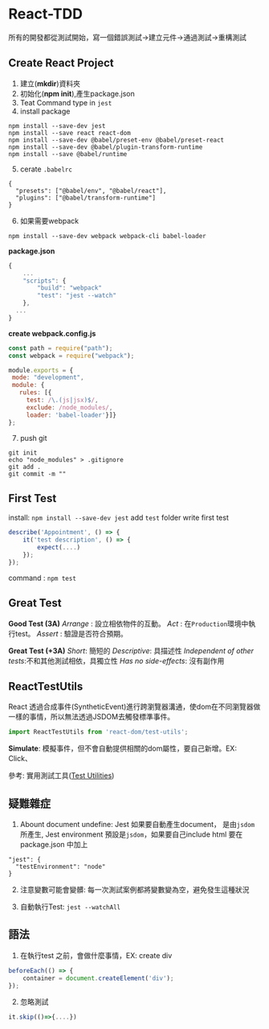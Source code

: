 # React-TDD

所有的開發都從測試開始，寫一個錯誤測試→建立元件→通過測試→重構測試

## Create React Project

1. 建立(**mkdir**)資料夾
2. 初始化(**npm init**),產生package.json
3. Teat Command type in `jest`
4. install package
```
npm install --save-dev jest
npm install --save react react-dom
npm install --save-dev @babel/preset-env @babel/preset-react
npm install --save-dev @babel/plugin-transform-runtime
npm install --save @babel/runtime

```
5. cerate `.babelrc`
```
{
  "presets": ["@babel/env", "@babel/react"],
  "plugins": ["@babel/transform-runtime"]
}
```
6. 如果需要webpack
```
npm install --save-dev webpack webpack-cli babel-loader
```
**package.json**
```js
{
    ...
    "scripts": {
        "build": "webpack"
        "test": "jest --watch"
    },
  ...
}
```
**create webpack.config.js**
```js
const path = require("path");
const webpack = require("webpack");

module.exports = {
 mode: "development",
 module: {
   rules: [{
     test: /\.(js|jsx)$/,
     exclude: /node_modules/,
     loader: 'babel-loader'}]}
};
```

7. push git
```
git init
echo "node_modules" > .gitignore
git add .
git commit -m ""
```



## First Test
install: `npm install --save-dev jest`
add `test` folder
write first test
```js
describe('Appointment', () => {
    it('test description', () => {
        expect(....)
    });
});
```

command : `npm test`

## Great Test

**Good Test (3A)**
*Arrange* : 設立相依物件的互動。
*Act* : 在`Production`環境中執行test。
*Assert* : 驗證是否符合預期。

**Great Test (+3A)**
*Short*: 簡短的
*Descriptive*: 具描述性
*Independent of other tests*:不和其他測試相依，具獨立性
*Has no side-effects*: 沒有副作用

## ReactTestUtils
React 透過合成事件(SyntheticEvent)進行跨瀏覽器溝通，使dom在不同瀏覽器做一樣的事情，所以無法透過JSDOM去觸發標準事件。

```js
import ReactTestUtils from 'react-dom/test-utils';
```
**Simulate**: 模擬事件，但不會自動提供相關的dom屬性，要自己新增。EX: Click、


參考: 實用測試工具([Test Utilities](http://react.html.cn/docs/test-utils.html))

## 疑難雜症
1. Abount document undefine: Jest 如果要自動產生document， 是由`jsdom` 所產生, Jest environment 預設是`jsdom`，如果要自己include html
要在package.json 中加上
```
"jest": {
  "testEnvironment": "node"
}
```
2. 注意變數可能會變髒: 每一次測試案例都將變數變為空，避免發生這種狀況

3. 自動執行Test: `jest --watchAll`

## 語法
1. 在執行test 之前，會做什麼事情，EX: create div
```js
beforeEach(() => {
    container = document.createElement('div');
});
```

2. 忽略測試
```js
it.skip(()=>{....})
```
